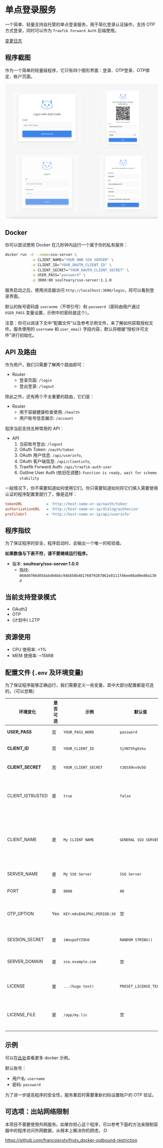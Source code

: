 # 单点登录服务

一个简单、轻量支持自托管的单点登录服务，用于简化登录认证操作，支持 OTP 方式登录，同时可以作为 `Traefik Forward Auth` 后端使用。

[变更日志](./CHANGELOG-zhCN.md)

## 程序截图

作为一个简单的轻量级程序，它只有四个图形界面：登录、OTP登录、OTP绑定、帐户页面。

![用户界面](./snapshots/gui.png)

## Docker

你可以尝试使用 Docker 在几秒钟内运行一个属于你的私有服务：

```bash
docker run -d --name=sso-server \
            -e CLIENT_NAME="YOUR OWN SSO SERVER" \
            -e CLIENT_ID="YOUR_OAUTH_CLIENT_ID" \
            -e CLIENT_SECRET="YOUR_OAUTH_CLIENT_SECRET" \
            -e USER_PASS="password" \
            -p 3000:80 soulteary/sso-server:1.1.0
```

服务启动之后，使用浏览器访问 `http://localhost:3000/login`，将可以看到登录界面。

默认的账号密码是 `useranme`（不带引号）和 `password`（密码由用户通过 `USER_PASS` 变量设置，示例中的密码是这个）。

注意：你可以阅读下文中“配置文件”以及参考示例文件，来了解如何获取授权文件。服务使用的 `username` 和 `user_email` 字段内容，默认将根据“授权许可文件”进行初始化。

## API 及路由

作为用户，我们只需要了解两个路由即可：

- Router
  - 登录页面: `/login`
  - 登出登录: `/logout`

除此之外，还有两个不太重要的路由，它们是：

- Router
  - 用于容器健康检查使用: `/health`
  - 用户账号信息展示: `/account`

程序当前支持五种常用的 API：

- API
  1. 当前账号登出: `/logout`
  2. OAuth Token: `/oauth/token`
  3. OAuth 用户信息: `/api/userinfo`,
  4. OAuth 客户端信息: `/api/clientinfo`,
  5. Traefik Forward Auth: `/api/traefik-auth-user`
  6. Outline User Auth (依旧在调整): `Function is ready, wait for scheme stability`

一般情况下，你不需要知道如何使用它们，你只需要知道如何将它们填入需要使用认证的程序配置里就行了，像是这样：

```ini
tokenURL           = 'http://host-name-or-ip/oauth/token'
authorizationURL   = 'http://host-name-or-ip/dialog/authorize'
profileUrl         = 'http://host-name-or-ip/api/userinfo'
```

## 程序指纹

为了保证程序的安全，程序启动时，会输出一个唯一的校验值。

**如果数值与下表不符，请不要继续运行程序。**

- 版本: **soulteary/sso-server:1.0.0**
  - 指纹: `060d0706d05dabd66bbc94b858b48176079287862e8111f46ee08a00e80a130d`

## 当前支持登录模式

- OAuth2
- OTP
- (计划中) L2TP

## 资源使用

- CPU 使用率: <1%
- MEM 使用率: ~15MiB

## 配置文件 (`.env` 及环境变量)

为了保证程序能够正确运行，我们需要定义一些变量，其中大部分配置都是可选的。（可以忽略）

| 环境变化 | 是否可选 | 示例 | 默认值 | 说明 |
| --- | --- | --- | --- | --- |
| **USER_PASS** | 否 | `YOUR_PASS_WORD` | `password` | 设置属于你的账号密码。 |
| **CLIENT_ID** | 否 | `YOUR_CLIENT_ID` | `SjVN7VhgOsku` | OAuth2 认证需要使用的 Client ID  |
| **CLIENT_SECRET** | 否 | `YOUR_CLIENT_SECRET` | `t3Qt89nv9u5O` | OAuth2 认证需要使用的 Client Secret |
| CLIENT_ISTRUSTED | 是 | `true` | `false` | 如果设置为 True，则需要授权的程序无需用户明确授权确认即可使用用户信息 |
| CLIENT_NAME | 是 | `My CLIENT NAME` | `GENERAL SSO SERVER` | 仅用于页面或命令行信息显示。如果未设置，将尝试使用 `SERVER_NAME` 变量进行替代。 |
| SERVER_NAME | 是 | `My SSO Server` | `SSO Server` | 仅用于页面或命令行信息显示 |
| PORT | 是 | `8080` | `80` | docker中的程序监听端口 |
| OTP_OPTION | Yes | `KEY:m9sEH4JP6C;PERIOD:30` | 空 | 用户指定的OTP参数，第一次绑定后，可以在用户页面获得 |
| SESSION_SECRET | 是 | `iWoupoFYZ9Ud` | `RANDOM STRING()` | 仅用于页面或命令行信息显示 |
| SERVER_DOMAIN | 是 | `sso.example.com` | 空 | 仅在 Traefik docker-compose.yml 文件中需要 |
| LICENSE | 是 | `...(huge text)` | `PRESET_LICENSE_TEXT` | 用户许可协议的内容，和 `LICENSE_FILE` 二选一使用 |
| LICENSE_FILE | 是 | `/app/my.lic` | 空 | 用户许可协议文件的文件路径，和 `LICENSE` 二选一使用 |

## 示例

可以在[此处](./example)查看更多 docker 示例。

默认账号：

- 用户名: `username`
- 密码: `password`

为了进一步提高程序的安全性，服务重启时需要重新扫码设置账户的 OTP 验证。

## 可选项：出站网络限制

本项目不需要使用外网服务。如果你担心这个程序，可以参考下面的方法来限制容器中的程序访问外网数据，从根本上解决你的顾虑，:D

https://github.com/francoisruty/fruty_docker-outbound-restriction
